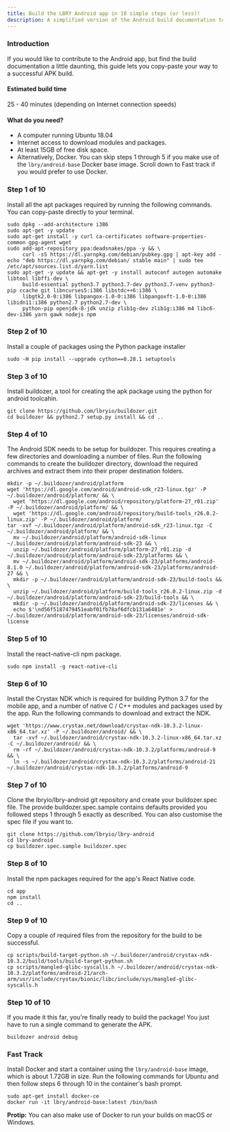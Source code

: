 ```yaml
---
title: Build the LBRY Android app in 10 simple steps (or less)!
description: A simplified version of the Android build documentation to get up and running as quickly as possible.
---
```


### Introduction
If you would like to contribute to the Android app, but find the build documentation a little daunting, this guide lets you copy-paste your way to a successful APK build.

#### Estimated build time
25 - 40 minutes (depending on Internet connection speeds)

#### What do you need?
* A computer running Ubuntu 18.04
* Internet access to download modules and packages.
* At least 15GB of free disk space.
* Alternatively, Docker. You can skip steps 1 through 5 if you make use of the `lbry/android-base` Docker base image. Scroll down to Fast track if you would prefer to use Docker.

### Step 1 of 10
Install all the apt packages required by running the following commands. You can copy-paste directly to your terminal.
```
sudo dpkg --add-architecture i386
sudo apt-get -y update
sudo apt-get install -y curl ca-certificates software-properties-common gpg-agent wget
sudo add-apt-repository ppa:deadsnakes/ppa -y && \
     curl -sS https://dl.yarnpkg.com/debian/pubkey.gpg | apt-key add -
echo "deb https://dl.yarnpkg.com/debian/ stable main" | sudo tee /etc/apt/sources.list.d/yarn.list
sudo apt-get -y update && apt-get -y install autoconf autogen automake libtool libffi-dev \
     build-essential python3.7 python3.7-dev python3.7-venv python3-pip ccache git libncurses5:i386 libstdc++6:i386 \
     libgtk2.0-0:i386 libpangox-1.0-0:i386 libpangoxft-1.0-0:i386 libidn11:i386 python2.7 python2.7-dev \
     python-pip openjdk-8-jdk unzip zlib1g-dev zlib1g:i386 m4 libc6-dev-i386 yarn gawk nodejs npm
```

### Step 2 of 10
Install a couple of packages using the Python package installer
```
sudo -H pip install --upgrade cython==0.28.1 setuptools
```

### Step 3 of 10
Install buildozer, a tool for creating the apk package using the python for android toolcahin.
```
git clone https://github.com/lbryio/buildozer.git
cd buildozer && python2.7 setup.py install && cd ..
```

### Step 4 of 10
The Android SDK needs to be setup for buildozer. This requires creating a few directories and downloading a number of files. Run the following commands to create the buildozer directory, download the required archives and extract them into their proper destination folders.

```
mkdir -p ~/.buildozer/android/platform
wget 'https://dl.google.com/android/android-sdk_r23-linux.tgz' -P ~/.buildozer/android/platform/ && \
  wget 'https://dl.google.com/android/repository/platform-27_r01.zip' -P ~/.buildozer/android/platform/ && \
  wget 'https://dl.google.com/android/repository/build-tools_r26.0.2-linux.zip' -P ~/.buildozer/android/platform/
tar -xvf ~/.buildozer/android/platform/android-sdk_r23-linux.tgz -C ~/.buildozer/android/platform/ && \
  mv ~/.buildozer/android/platform/android-sdk-linux ~/.buildozer/android/platform/android-sdk-23 && \
  unzip ~/.buildozer/android/platform/platform-27_r01.zip -d ~/.buildozer/android/platform/android-sdk-23/platforms && \
  mv ~/.buildozer/android/platform/android-sdk-23/platforms/android-8.1.0 ~/.buildozer/android/platform/android-sdk-23/platforms/android-27 && \
  mkdir -p ~/.buildozer/android/platform/android-sdk-23/build-tools && \
  unzip ~/.buildozer/android/platform/build-tools_r26.0.2-linux.zip -d ~/.buildozer/android/platform/android-sdk-23/build-tools && \
  mkdir -p ~/.buildozer/android/platform/android-sdk-23/licenses && \
  echo $'\nd56f5187479451eabf01fb78af6dfcb131a6481e' > ~/.buildozer/android/platform/android-sdk-23/licenses/android-sdk-license
```

### Step 5 of 10
Install the react-native-cli npm package.
```
sudo npm install -g react-native-cli
```

### Step 6 of 10
Install the Crystax NDK which is required for building Python 3.7 for the mobile app, and a number of native C / C++ modules and packages used by the app. Run the following commands to download and extract the NDK.
```
wget 'https://www.crystax.net/download/crystax-ndk-10.3.2-linux-x86_64.tar.xz' -P ~/.buildozer/android/ && \
  tar -xvf ~/.buildozer/android/crystax-ndk-10.3.2-linux-x86_64.tar.xz -C ~/.buildozer/android/ && \
  rm -rf ~/.buildozer/android/crystax-ndk-10.3.2/platforms/android-9 && \
  ln -s ~/.buildozer/android/crystax-ndk-10.3.2/platforms/android-21 ~/.buildozer/android/crystax-ndk-10.3.2/platforms/android-9
```

### Step 7 of 10
Clone the lbryio/lbry-android git repository and create your buildozer.spec file. The provide buildozer.spec.sample contains defaults provided you followed steps 1 through 5 exactly as described. You can also customise the spec file if you want to.
```
git clone https://github.com/lbryio/lbry-android
cd lbry-android
cp buildozer.spec.sample buildozer.spec
```

### Step 8 of 10
Install the npm packages required for the app's React Native code.
```
cd app
npm install
cd ..
```

### Step 9 of 10
Copy a couple of required files from the repository for the build to be successful.
```
cp scripts/build-target-python.sh ~/.buildozer/android/crystax-ndk-10.3.2/build/tools/build-target-python.sh
cp scripts/mangled-glibc-syscalls.h ~/.buildozer/android/crystax-ndk-10.3.2/platforms/android-21/arch-arm/usr/include/crystax/bionic/libc/include/sys/mangled-glibc-syscalls.h
```

### Step 10 of 10
If you made it this far, you're finally ready to build the package! You just have to run a single command to generate the APK.
```
buildozer android debug
```

### Fast Track
Install Docker and start a container using the `lbry/android-base` image, which is about 1.72GB in size. Run the following commands for Ubuntu and then follow steps 6 through 10 in the container's bash prompt.
```
sudo apt-get install docker-ce
docker run -it lbry/android-base:latest /bin/bash
```

**Protip:** You can also make use of Docker to run your builds on macOS or Windows.
